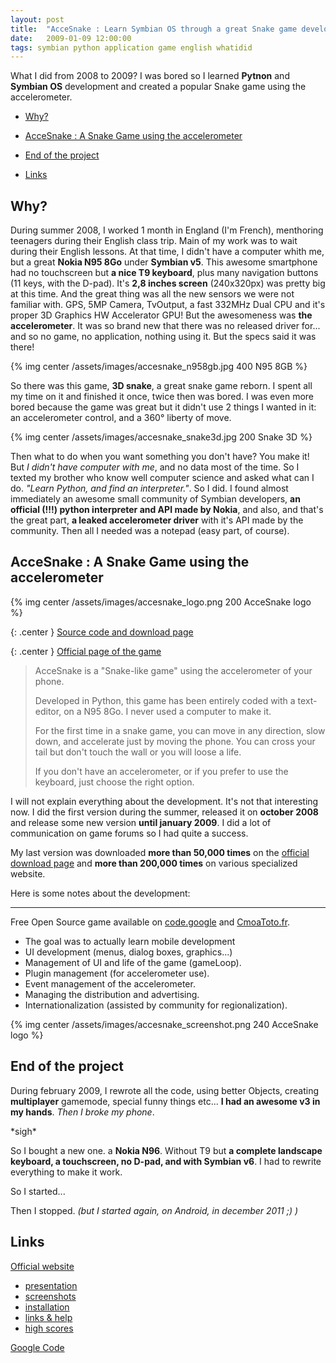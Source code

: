 ```yaml
---
layout: post
title:  "AcceSnake : Learn Symbian OS through a great Snake game development"
date:   2009-01-09 12:00:00
tags: symbian python application game english whatidid
---
```

What I did from 2008 to 2009? I was bored so I learned **Pytnon** and **Symbian OS** development and created a popular Snake game using the accelerometer.

- [Why?][1]
- [AcceSnake : A Snake Game using the accelerometer][2]
- [End of the project][3]
- [Links][4]

    [1]: #why-1
    [2]: #accesnake-2
    [3]: #end-3
    [4]: #links-4

<a name="why-1" />

Why?
----

During summer 2008, I worked 1 month in England (I'm French), menthoring teenagers during their English class trip. Main of my work was to wait during their English lessons. At that time, I didn't have a computer whith me, but a great **Nokia N95 8Go** under **Symbian v5**. This awesome smartphone had no touchscreen but **a nice T9 keyboard**, plus many navigation buttons (11 keys, with the D-pad). It's **2,8 inches screen** (240x320px) was pretty big at this time. And the great thing was all the new sensors we were not familiar with. GPS, 5MP Camera, TvOutput, a fast 332MHz Dual CPU and it's proper 3D Graphics HW Accelerator GPU! But the awesomeness was **the accelerometer**. It was so brand new that there was no released driver for... and so no game, no application, nothing using it. But the specs said it was there!

{% img center /assets/images/accesnake_n958gb.jpg 400 N95 8GB %}

So there was this game, **3D snake**, a great snake game reborn. I spent all my time on it and finished it once, twice then was bored. I was even more bored because the game was great but it didn't use 2 things I wanted in it: an accelerometer control, and a 360° liberty of move.

{% img center /assets/images/accesnake_snake3d.jpg 200 Snake 3D %}

Then what to do when you want something you don't have? You make it! But *I didn't have computer with me*, and no data most of the time. So I texted my brother who know well computer science and asked what can I do. *"Learn Python, and find an interpreter."*. So I did. I found almost immediately an awesome small community of Symbian developers, **an official (!!!) python interpreter and API made by Nokia**, and also, and that's the great part, **a leaked accelerometer driver** with it's API made by the community. Then all I needed was a notepad (easy part, of course).

<a name="accesnake-2" />

AcceSnake : A Snake Game using the accelerometer
------------------------------------------------

{% img center /assets/images/accesnake_logo.png 200 AcceSnake logo %}

{: .center }
[Source code and download page](https://code.google.com/p/accesnake/downloads/list)

{: .center }
[Official page of the game](http://cmoatoto.fr/accesnake.html)

> AcceSnake is a "Snake-like game" using the accelerometer of your phone.
>
> Developed in Python, this game has been entirely coded with a text-editor, on a N95 8Go. I never used a computer to make it.
>
> For the first time in a snake game, you can move in any direction, slow down, and accelerate just by moving the phone. You can cross your tail but don't touch the wall or you will loose a life.
>
> If you don't have an accelerometer, or if you prefer to use the keyboard, just choose the right option.

I will not explain everything about the development. It's not that interesting now. I did the first version during the summer, released it on **october 2008** and release some new version **until january 2009**. I did a lot of communication on game forums so I had quite a success. 

My last version was downloaded **more than 50,000 times** on the [official download page](https://code.google.com/p/accesnake/downloads/list) and **more than 200,000 times** on various specialized website.

Here is some notes about the development:

---------
Free Open Source game available on [code.google](https://code.google.com/p/accesnake) and [CmoaToto.fr](cmoatoto.fr/accesnake).

- The goal was to actually learn mobile development
- UI development (menus, dialog boxes, graphics...)
- Management of UI and life of the game (gameLoop).
- Plugin management (for accelerometer use).
- Event management of the accelerometer.
- Managing the distribution and advertising.
- Internationalization (assisted by community for regionalization).

{% img center /assets/images/accesnake_screenshot.png 240 AcceSnake logo %}

<a name="end-3" />

End of the project
------------------

During february 2009, I rewrote all the code, using better Objects, creating **multiplayer** gamemode, special funny things etc... **I had an awesome v3 in my hands**. *Then I broke my phone*.

\*sigh\*

So I bought a new one. a **Nokia N96**. Without T9 but **a complete landscape keyboard, a touchscreen, no D-pad, and with Symbian v6**. I had to rewrite everything to make it work.

So I started...

Then I stopped. *(but I started again, on Android, in december 2011 ;) )*

<a name="links-4" />

Links
-----

[Official website](http://cmoatoto.fr/accesnake.html)

- [presentation](http://cmoatoto.fr/presentation.html)
- [screenshots](http://cmoatoto.fr/screenshot.html)
- [installation](http://cmoatoto.fr/installation.html)
- [links & help](http://cmoatoto.fr/links.html)
- [high scores](http://cmoatoto.fr/highscore.php)

[Google Code](https://code.google.com/p/accesnake)
